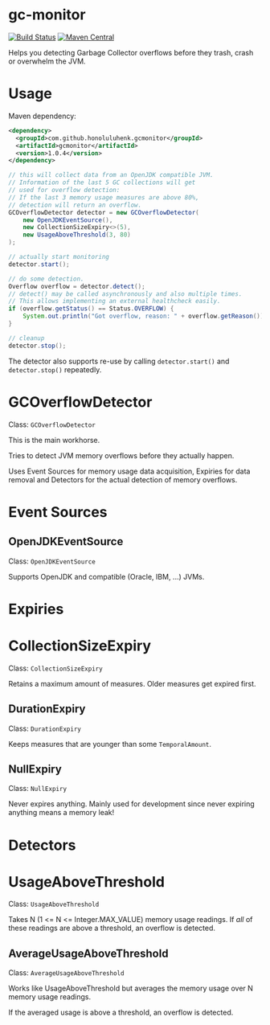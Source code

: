 # gc-monitor

[![Build Status](https://travis-ci.org/HonoluluHenk/gcmonitor.svg?branch=develop)][Build Status Link]
[![Maven Central](
https://img.shields.io/maven-central/v/com.github.honoluluhenk.gcmonitor/gcmonitor.svg?label=Maven%20Central
)][Maven Central Link]

[Build Status Link]: https://travis-ci.org/HonoluluHenk/gcmonitor
[Maven Central Link]: https://search.maven.org/search?q=g:%22com.github.honoluluhenk.gcmonitor%22%20AND%20a:%22gcmonitor%22

Helps you detecting Garbage Collector overflows before they trash, crash or overwhelm the JVM.

# Usage

Maven dependency:
```xml
<dependency>
  <groupId>com.github.honoluluhenk.gcmonitor</groupId>
  <artifactId>gcmonitor</artifactId>
  <version>1.0.4</version>
</dependency>

```

```java
// this will collect data from an OpenJDK compatible JVM.
// Information of the last 5 GC collections will get
// used for overflow detection:
// If the last 3 memory usage measures are above 80%,
// detection will return an overflow.
GCOverflowDetector detector = new GCOverflowDetector(
    new OpenJDKEventSource(),
    new CollectionSizeExpiry<>(5),
    new UsageAboveThreshold(3, 80)
);

// actually start monitoring
detector.start();

// do some detection.
Overflow overflow = detector.detect();
// detect() may be called asynchronously and also multiple times.
// This allows implementing an external healthcheck easily.
if (overflow.getStatus() == Status.OVERFLOW) {
	System.out.println("Got overflow, reason: " + overflow.getReason());
}

// cleanup
detector.stop();

```

The detector also supports re-use by calling `detector.start()` and `detector.stop()` repeatedly.


# GCOverflowDetector

Class: `GCOverflowDetector`

This is the main workhorse.

Tries to detect JVM memory overflows before they actually happen.



Uses Event Sources for memory usage data acquisition, Expiries for data removal and Detectors for the actual detection of memory overflows.



# Event Sources

## OpenJDKEventSource

Class: `OpenJDKEventSource`

Supports OpenJDK and compatible (Oracle, IBM, ...) JVMs.



# Expiries

# CollectionSizeExpiry

Class: `CollectionSizeExpiry`

Retains a maximum amount of measures. Older measures get expired first.



## DurationExpiry

Class: `DurationExpiry`

Keeps measures that are younger than some `TemporalAmount`.



## NullExpiry

Class: `NullExpiry`

Never expires anything. Mainly used for development since never expiring anything means a memory leak!



# Detectors

# UsageAboveThreshold

Class: `UsageAboveThreshold`

Takes N (1 <= N <= Integer.MAX_VALUE) memory usage readings. If *all* of these readings are above a threshold, an overflow is detected.



## AverageUsageAboveThreshold

Class: `AverageUsageAboveThreshold`

Works like UsageAboveThreshold but averages the memory usage over N memory usage readings.

If the averaged usage is above a threshold, an overflow is detected.

